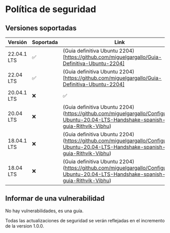 # Política de seguridad

## Versiones soportadas

| Versión | Soportada | Link
| --- | --- | --- |
| 22.04.1 LTS | :white_check_mark:  | (Guia definitiva Ubuntu 2204)[https://github.com/miguelgargallo/Guia-Definitiva-Ubuntu-2204] |
| 22.04 LTS  | :white_check_mark: | (Guia definitiva Ubuntu 2204)[https://github.com/miguelgargallo/Guia-Definitiva-Ubuntu-2204] |
| 20.04.1 LTS  | :x: |  :white_check_mark:  |  (Guia definitiva Ubuntu 2204)(https://github.com/miguelgargallo/Configurar-Ubuntu-20.04-LTS-Handshake-spanish-guia-Rithvik-Vibhu) |
| 20.04 LTS  | :x: |  (Guia definitiva Ubuntu 2204)(https://github.com/miguelgargallo/Configurar-Ubuntu-20.04-LTS-Handshake-spanish-guia-Rithvik-Vibhu) |
| 18.04.1 LTS  | :x: |  (Guia definitiva Ubuntu 2204)(https://github.com/miguelgargallo/Configurar-Ubuntu-20.04-LTS-Handshake-spanish-guia-Rithvik-Vibhu) |
| 18.04 LTS  | :x: |  (Guia definitiva Ubuntu 2204)(https://github.com/miguelgargallo/Configurar-Ubuntu-20.04-LTS-Handshake-spanish-guia-Rithvik-Vibhu) |

## Informar de una vulnerabilidad

No hay vulnerabilidades, es una guía.

Todas las actualizaciones de seguridad se verán reflejadas en el incremento de la version 1.0.0.
